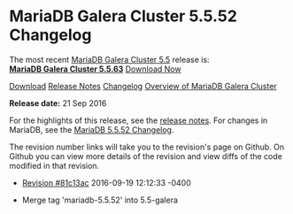 # MariaDB Galera Cluster 5.5.52 Changelog

The most recent [MariaDB Galera Cluster 5.5](/kb/en/galera/) release is:<br>
<span class="cstm-style lead"><strong>[MariaDB Galera Cluster 5.5.63](/replication/galera-cluster/mariadb-galera-cluster-releases/mariadb-galera-55-release-notes/mariadb-galera-cluster-5563-release-notes)</strong> [Download<span>&nbsp;</span>Now](https://downloads.mariadb.org/mariadb-galera/5.5)</span>

[Download](http://downloads.mariadb.org/mariadb-galera/5.5.52)
[Release Notes](/replication/galera-cluster/mariadb-galera-cluster-releases/mariadb-galera-55-release-notes/mariadb-galera-cluster-5552-release-notes)
[Changelog](/replication/galera-cluster/mariadb-galera-cluster-releases/mariadb-galera-55-changelogs/mariadb-galera-cluster-5552-changelog)
[Overview of MariaDB Galera Cluster](/replication/galera-cluster/what-is-mariadb-galera-cluster)

<strong>Release date:</strong> 21 Sep 2016

For the highlights of this release, see the
[release notes](/replication/galera-cluster/mariadb-galera-cluster-releases/mariadb-galera-55-release-notes/mariadb-galera-cluster-5552-release-notes). For changes in
MariaDB, see the [MariaDB 5.5.52 Changelog](/kb/en/mariadb-5552-changelog/).

The revision number links will take you to the revision's page on Github. On
Github you can view more details of the revision and view diffs of the code
modified in that revision.

- [Revision #81c13ac](https://github.com/MariaDB/server/commit/81c13ac)
<span class="cstm-style datetime">2016-09-19 12:12:33 -0400</span>
<ul start="1"><li>Merge tag 'mariadb-5.5.52' into 5.5-galera
</li></ul>